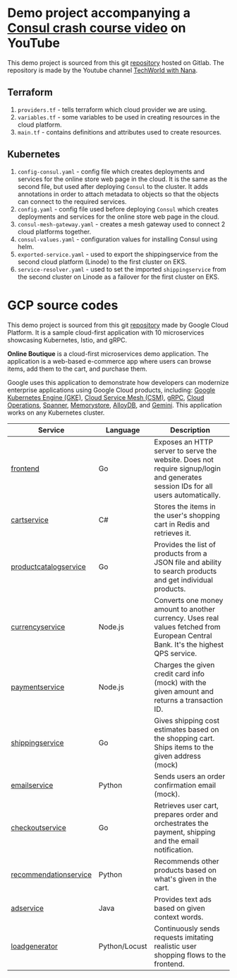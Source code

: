 # Demo project accompanying a [Consul crash course video](https://www.youtube.com/watch?v=s3I1kKKfjtQ) on YouTube

This demo project is sourced from this git [repository](https://gitlab.com/twn-youtube/consul-crash-course) hosted on Gitlab. The repository is made by the Youtube channel [TechWorld with Nana](https://www.youtube.com/@TechWorldwithNana).

## Terraform

1. `providers.tf` - tells terraform which cloud provider we are using.
2. `variables.tf` - some variables to be used in creating resources in the cloud platform.
3. `main.tf` - contains definitions and attributes used to create resources.

## Kubernetes

1. `config-consul.yaml` - config file which creates deployments and services for the online store web page in the cloud. It is the same as the second file, but used after deploying `Consul` to the cluster. It adds annotations in order to attach metadata to objects so that the objects can connect to the required services.
2. `config.yaml` - config file used before deploying `Consul` which creates deployments and services for the online store web page in the cloud.
3. `consul-mesh-gateway.yaml` - creates a mesh gateway used to connect 2 cloud platforms together.
4. `consul-values.yaml` - configuration values for installing Consul using helm.
5. `exported-service.yaml` - used to export the shippingservice from the second cloud platform (Linode) to the first cluster on EKS.
6. `service-resolver.yaml` - used to set the imported `shippingservice` from the second cluster on Linode as a failover for the first cluster on EKS.

# GCP source codes

This demo project is sourced from this git [repository](https://github.com/GoogleCloudPlatform/microservices-demo) made by Google Cloud Platform. It is a sample cloud-first application with 10 microservices showcasing Kubernetes, Istio, and gRPC.

**Online Boutique** is a cloud-first microservices demo application.  The application is a
web-based e-commerce app where users can browse items, add them to the cart, and purchase them.

Google uses this application to demonstrate how developers can modernize enterprise applications using Google Cloud products, including: [Google Kubernetes Engine (GKE)](https://cloud.google.com/kubernetes-engine), [Cloud Service Mesh (CSM)](https://cloud.google.com/service-mesh), [gRPC](https://grpc.io/), [Cloud Operations](https://cloud.google.com/products/operations), [Spanner](https://cloud.google.com/spanner), [Memorystore](https://cloud.google.com/memorystore), [AlloyDB](https://cloud.google.com/alloydb), and [Gemini](https://ai.google.dev/). This application works on any Kubernetes cluster.

| Service                                              | Language      | Description                                                                                                                       |
| ---------------------------------------------------- | ------------- | --------------------------------------------------------------------------------------------------------------------------------- |
| [frontend](/src/frontend)                           | Go            | Exposes an HTTP server to serve the website. Does not require signup/login and generates session IDs for all users automatically. |
| [cartservice](/src/cartservice)                     | C#            | Stores the items in the user's shopping cart in Redis and retrieves it.                                                           |
| [productcatalogservice](/src/productcatalogservice) | Go            | Provides the list of products from a JSON file and ability to search products and get individual products.                        |
| [currencyservice](/src/currencyservice)             | Node.js       | Converts one money amount to another currency. Uses real values fetched from European Central Bank. It's the highest QPS service. |
| [paymentservice](/src/paymentservice)               | Node.js       | Charges the given credit card info (mock) with the given amount and returns a transaction ID.                                     |
| [shippingservice](/src/shippingservice)             | Go            | Gives shipping cost estimates based on the shopping cart. Ships items to the given address (mock)                                 |
| [emailservice](/src/emailservice)                   | Python        | Sends users an order confirmation email (mock).                                                                                   |
| [checkoutservice](/src/checkoutservice)             | Go            | Retrieves user cart, prepares order and orchestrates the payment, shipping and the email notification.                            |
| [recommendationservice](/src/recommendationservice) | Python        | Recommends other products based on what's given in the cart.                                                                      |
| [adservice](/src/adservice)                         | Java          | Provides text ads based on given context words.                                                                                   |
| [loadgenerator](/src/loadgenerator)                 | Python/Locust | Continuously sends requests imitating realistic user shopping flows to the frontend.                                              |
